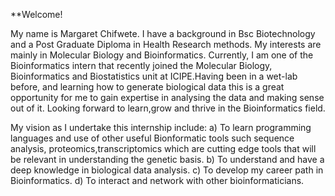 **Welcome!

My name is Margaret Chifwete. I have a background in Bsc Biotechnology and a Post Graduate Diploma in Health Research methods.
My interests are mainly in Molecular Biology and Bioinformatics. 
Currently, I am one of the Bioinformatics intern that recently joined the Molecular Biology, Bioinformatics and Biostatistics unit at ICIPE.Having been in a wet-lab before, and learning how to generate biological data this is a great opportunity for me  to gain expertise in analysing the data and making sense out of it. Looking forward to learn,grow and thrive in the Bioinformatics field.

My vision as I undertake this internship include:
a) To learn programming languages and use of other useful Bionformatic tools such sequence analysis, proteomics,transcriptomics which are cutting edge tools that will be relevant in understanding the genetic basis.
b) To understand and have a deep knowledge in biological data analysis.
c) To develop my career path in Bioinformatics.
d) To interact and network with other bioinformaticians.

